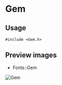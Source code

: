 Gem
==========

Usage
------

    #include <Gem.h>

Preview images
--------------
* Fonts::Gem 

![Gem](https://raw.githubusercontent.com/Cariad/Gem/master/Preview/Gem.png)

